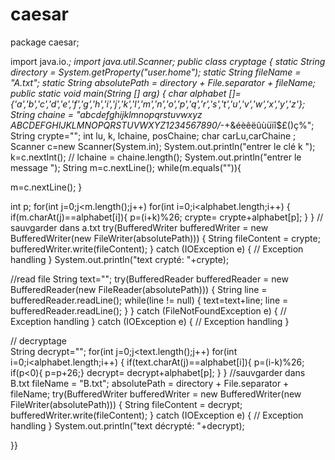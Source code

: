 # caesar
package caesar;


import java.io.*;
import java.util.Scanner;
public class cryptage
{
static String  directory = System.getProperty("user.home");
static  String   fileName = "A.txt";
static String   absolutePath = directory + File.separator + fileName;
 public static void main(String [] arg)
 {
     char alphabet []={'a','b','c','d','e','f','g','h','i','j','k','l','m','n','o','p','q','r','s','t','u','v','w','x','y','z'};
  String chaine = "abcdefghijklmnopqrstuvwxyz ABCDEFGHIJKLMNOPQRSTUVWXYZ1234567890/*-+&éèêëûùüïî$£()ç%";
  String crypte="";
  int lu, k, lchaine, posChaine;
  char carLu,carChaine ;
  Scanner c=new Scanner(System.in);
     System.out.println("entrer  le clé k ");
     k=c.nextInt();
 // lchaine = chaine.length();
System.out.println("entrer le message ");
String m=c.nextLine();
while(m.equals("")){
    
 m=c.nextLine();
}
 
 int p;
 for(int j=0;j<m.length();j++)
 for(int i=0;i<alphabet.length;i++)
 {
 if(m.charAt(j)==alphabet[i]){
 p=(i+k)%26;
 crypte= crypte+alphabet[p];
 }
}
 // sauvgarder dans a.txt
 try(BufferedWriter bufferedWriter = new BufferedWriter(new FileWriter(absolutePath))) {
    String fileContent = crypte;
    bufferedWriter.write(fileContent);
} catch (IOException e) {
    // Exception handling
}
     System.out.println("text crypté:   "+crypte);
 


//read file
     String text="";
    try(BufferedReader bufferedReader = new BufferedReader(new FileReader(absolutePath))) {
    String line = bufferedReader.readLine();
    while(line != null) {
        text=text+line;
        line = bufferedReader.readLine();
    }
} catch (FileNotFoundException e) {
    // Exception handling
} catch (IOException e) {
    // Exception handling
} 
     
     
     
     
// decryptage  
String decrypt="";
 for(int j=0;j<text.length();j++)
 for(int i=0;i<alphabet.length;i++)
 {
 if(text.charAt(j)==alphabet[i]){
 p=(i-k)%26;
 if(p<0){
 p=p+26;}
 decrypt= decrypt+alphabet[p];
 }
}
 //sauvgarder dans B.txt
 fileName = "B.txt";
absolutePath = directory + File.separator + fileName;
  try(BufferedWriter bufferedWriter = new BufferedWriter(new FileWriter(absolutePath))) {
    String fileContent = decrypt;
    bufferedWriter.write(fileContent);
} catch (IOException e) {
    // Exception handling
}
     System.out.println("text décrypté:   "+decrypt);
 
 
}}
